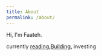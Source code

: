 ```yaml
---
title: About
permalink: /about/
---
```


Hi, I'm Faateh.

currently [reading](https://github.com/faatehim/about/blob/master/Reading.md),[Building](https://github.com/faatehim/about/blob/master/Building.md), investing







